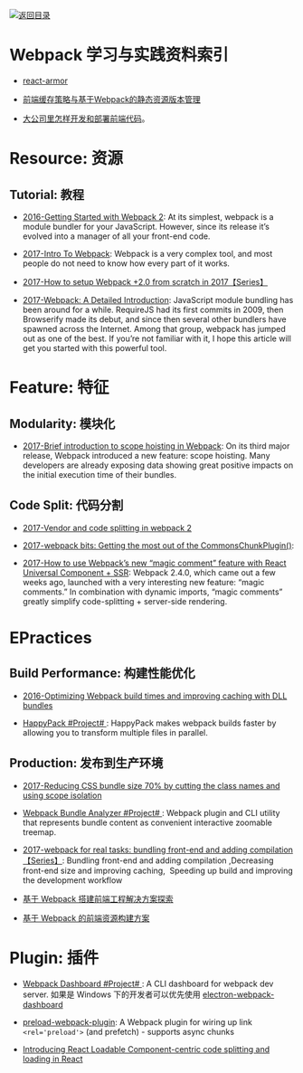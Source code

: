 [![返回目录](https://parg.co/UGo)](https://parg.co/b4z) 
 


 


 


 






# Webpack 学习与实践资料索引



- [react-armor](https://github.com/elierotenberg/react-armor)

- [前端缓存策略与基于Webpack的静态资源版本管理](https://zhuanlan.zhihu.com/p/24954527)

- [大公司里怎样开发和部署前端代码](https://github.com/fouber/blog/issues/6)。






# Resource: 资源
## Tutorial: 教程



- [2016-Getting Started with Webpack 2](https://blog.madewithenvy.com/getting-started-with-webpack-2-ed2b86c68783#.3ksiast1f): At its simplest, webpack is a module bundler for your JavaScript. However, since its release it’s evolved into a manager of all your front-end code.

- [2017-Intro To Webpack](https://medium.com/@kimberleycook/intro-to-webpack-1d035a47028d?source=linkShare-fe48c4221a4c-1482154145): Webpack is a very complex tool, and most people do not need to know how every part of it works.

- [2017-How to setup Webpack +2.0 from scratch in 2017【Series】](https://medium.com/@wesharehoodies/simple-beginner-guide-for-webpack-2-0-from-scratch-part-v-495dba627718)

- [2017-Webpack: A Detailed Introduction](https://www.smashingmagazine.com/2017/02/a-detailed-introduction-to-webpack/): JavaScript module bundling has been around for a while. RequireJS had its first commits in 2009, then Browserify made its debut, and since then several other bundlers have spawned across the Internet. Among that group, webpack has jumped out as one of the best. If you’re not familiar with it, I hope this article will get you started with this powerful tool.









# Feature: 特征


## Modularity: 模块化



- [2017-Brief introduction to scope hoisting in Webpack](https://parg.co/beE): On its third major release, Webpack introduced a new feature: scope hoisting. Many developers are already exposing data showing great positive impacts on the initial execution time of their bundles.



## Code Split: 代码分割



- [2017-Vendor and code splitting in webpack 2](https://medium.com/@adamrackis/vendor-and-code-splitting-in-webpack-2-6376358f1923#.4ma6usgf0)




- [2017-webpack bits: Getting the most out of the CommonsChunkPlugin()](https://parg.co/bQb):

- [2017-How to use Webpack’s new “magic comment” feature with React Universal Component + SSR](https://parg.co/b9A): Webpack 2.4.0, which came out a few weeks ago, launched with a very interesting new feature: “magic comments.” In combination with dynamic imports, “magic comments” greatly simplify code-splitting + server-side rendering.





# EPractices


## Build Performance: 构建性能优化

- [2016-Optimizing Webpack build times and improving caching with DLL bundles](https://robertknight.github.io/posts/webpack-dll-plugins/)


- [HappyPack #Project# ](https://github.com/amireh/happypack): HappyPack makes webpack builds faster by allowing you to transform multiple files in parallel.




## Production: 发布到生产环境

- [2017-Reducing CSS bundle size 70% by cutting the class names and using scope isolation](https://parg.co/b19)

- [Webpack Bundle Analyzer #Project# ](https://github.com/th0r/webpack-bundle-analyzer): Webpack plugin and CLI utility that represents bundle content as convenient interactive zoomable treemap.






- [2017-webpack for real tasks: bundling front-end and adding compilation【Series】](https://iamakulov.com/notes/all/webpack-for-real-tasks-part-1/): Bundling front-end and adding compilation ,Decreasing front-end size and improving caching,  Speeding up build and improving the development workflow
- [基于 Webpack 搭建前端工程解决方案探索](http://www.infoq.com/cn/articles/frontend-engineering-webpack)

- [基于 Webpack 的前端资源构建方案](http://lifei.github.io/2015/12/20/webpack/#___8)





# Plugin: 插件




- [Webpack Dashboard #Project# ](https://github.com/FormidableLabs/webpack-dashboard): A CLI dashboard for webpack dev server. 如果是 Windows 下的开发者可以优先使用 [electron-webpack-dashboard](https://github.com/FormidableLabs/electron-webpack-dashboard)

- [preload-webpack-plugin](https://github.com/googlechrome/preload-webpack-plugin): A Webpack plugin for wiring up link `<rel='preload'>` (and prefetch) - supports async chunks



- [Introducing React Loadable Component-centric code splitting and loading in React](http://6me.us/z5x)








